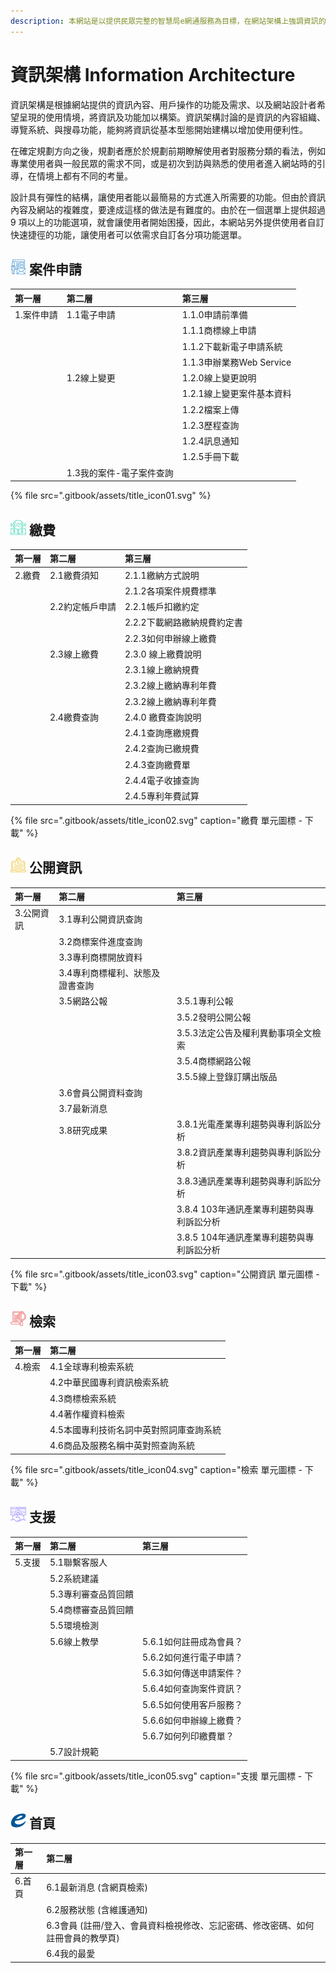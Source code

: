 ```yaml
---
description: 本網站是以提供民眾完整的智慧局e網通服務為目標，在網站架構上強調資訊的豐富呈現與使用者高度個人化能力，於此架構下進行有層次的服務設計。
---
```


# 資訊架構 Information Architecture

資訊架構是根據網站提供的資訊內容、用戶操作的功能及需求、以及網站設計者希望呈現的使用情境，將資訊及功能加以構築。資訊架構討論的是資訊的內容組織、導覽系統、與搜尋功能，能夠將資訊從基本型態開始建構以增加使用便利性。

在確定規劃方向之後，規劃者應於於規劃前期瞭解使用者對服務分類的看法，例如專業使用者與一般民眾的需求不同，或是初次到訪與熟悉的使用者進入網站時的引導，在情境上都有不同的考量。

設計具有彈性的結構，讓使用者能以最簡易的方式進入所需要的功能。但由於資訊內容及網站的複雜度，要達成這樣的做法是有難度的。由於在一個選單上提供超過 9 項以上的功能選項，就會讓使用者開始困擾，因此，本網站另外提供使用者自訂快速捷徑的功能，讓使用者可以依需求自訂各分項功能選單。

## ![](.gitbook/assets/icon_architecture_01.png) 案件申請

| 第一層 | 第二層 | 第三層 |
| :--- | :--- | :--- |
| 1.案件申請 | 1.1電子申請 | 1.1.0申請前準備 |
|  |  | 1.1.1商標線上申請 |
|  |  | 1.1.2下載新電子申請系統 |
|  |  | 1.1.3申辦業務Web Service |
|  | 1.2線上變更 | 1.2.0線上變更說明 |
|  |  | 1.2.1線上變更案件基本資料 |
|  |  | 1.2.2檔案上傳 |
|  |  | 1.2.3歷程查詢 |
|  |  | 1.2.4訊息通知 |
|  |  | 1.2.5手冊下載 |
|  | 1.3我的案件-電子案件查詢 |  |

{% file src=".gitbook/assets/title\_icon01.svg" %}

## ![](.gitbook/assets/icon_architecture_02.png) 繳費

| 第一層 | 第二層 | 第三層 |
| :--- | :--- | :--- |
| 2.繳費 | 2.1繳費須知 | 2.1.1繳納方式說明 |
|  |  | 2.1.2各項案件規費標準 |
|  | 2.2約定帳戶申請 | 2.2.1帳戶扣繳約定 |
|  |  | 2.2.2下載網路繳納規費約定書 |
|  |  | 2.2.3如何申辦線上繳費 |
|  | 2.3線上繳費 | 2.3.0 線上繳費說明 |
|  |  | 2.3.1線上繳納規費 |
|  |  | 2.3.2線上繳納專利年費 |
|  |  | 2.3.2線上繳納專利年費 |
|  | 2.4繳費查詢 | 2.4.0 繳費查詢說明 |
|  |  | 2.4.1查詢應繳規費 |
|  |  | 2.4.2查詢已繳規費 |
|  |  | 2.4.3查詢繳費單 |
|  |  | 2.4.4電子收據查詢 |
|  |  | 2.4.5專利年費試算 |

{% file src=".gitbook/assets/title\_icon02.svg" caption="繳費 單元圖標 - 下載" %}

## ![](.gitbook/assets/icon_architecture_03.png) 公開資訊

| 第一層 | 第二層 | 第三層 |
| :--- | :--- | :--- |
| 3.公開資訊 | 3.1專利公開資訊查詢 |  |
|  | 3.2商標案件進度查詢 |  |
|  | 3.3專利商標開放資料 |  |
|  | 3.4專利商標權利、狀態及證書查詢 |  |
|  | 3.5網路公報 | 3.5.1專利公報 |
|  |  | 3.5.2發明公開公報 |
|  |  | 3.5.3法定公告及權利異動事項全文檢索 |
|  |  | 3.5.4商標網路公報 |
|  |  | 3.5.5線上登錄訂購出版品 |
|  | 3.6會員公開資料查詢 |  |
|  | 3.7最新消息 |  |
|  | 3.8研究成果 | 3.8.1光電產業專利趨勢與專利訴訟分析 |
|  |  | 3.8.2資訊產業專利趨勢與專利訴訟分析 |
|  |  | 3.8.3通訊產業專利趨勢與專利訴訟分析 |
|  |  | 3.8.4 103年通訊產業專利趨勢與專利訴訟分析 |
|  |  | 3.8.5 104年通訊產業專利趨勢與專利訴訟分析 |

{% file src=".gitbook/assets/title\_icon03.svg" caption="公開資訊 單元圖標 - 下載" %}

## ![](.gitbook/assets/icon_architecture_04.png) 檢索

| 第一層 | 第二層 |
| :--- | :--- |
| 4.檢索 | 4.1全球專利檢索系統 |
|  | 4.2中華民國專利資訊檢索系統 |
|  | 4.3商標檢索系統 |
|  | 4.4著作權資料檢索 |
|  | 4.5本國專利技術名詞中英對照詞庫查詢系統 |
|  | 4.6商品及服務名稱中英對照查詢系統 |

{% file src=".gitbook/assets/title\_icon04.svg" caption="檢索 單元圖標 - 下載" %}

## ![](.gitbook/assets/icon_architecture_05.png) 支援

| 第一層 | 第二層 | 第三層 |
| :--- | :--- | :--- |
| 5.支援 | 5.1聯繫客服人 |  |
|  | 5.2系統建議 |  |
|  | 5.3專利審查品質回饋 |  |
|  | 5.4商標審查品質回饋 |  |
|  | 5.5環境檢測 |  |
|  | 5.6線上教學 | 5.6.1如何註冊成為會員？ |
|  |  | 5.6.2如何進行電子申請？ |
|  |  | 5.6.3如何傳送申請案件？ |
|  |  | 5.6.4如何查詢案件資訊？ |
|  |  | 5.6.5如何使用客戶服務？ |
|  |  | 5.6.6如何申辦線上繳費？ |
|  |  | 5.6.7如何列印繳費單？ |
|  | 5.7設計規範 |  |

{% file src=".gitbook/assets/title\_icon05.svg" caption="支援 單元圖標 - 下載" %}

## ![](.gitbook/assets/icon_architecture_06.png) 首頁

| 第一層 | 第二層 |
| :--- | :--- |
| 6.首頁 | 6.1最新消息 \(含網頁檢索\) |
|  | 6.2服務狀態 \(含維護通知\) |
|  | 6.3會員 \(註冊/登入、會員資料檢視修改、忘記密碼、修改密碼、如何註冊會員的教學頁\) |
|  | 6.4我的最愛 |


